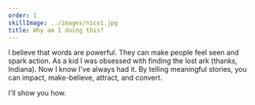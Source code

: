 ```yaml
---
order: 1
skillImage: ../images/nico1.jpg
title: Why am I doing this?
---
```

I believe that words are powerful. They can make people feel seen and spark action. As a kid I was obsessed with finding the lost ark (thanks, Indiana). Now I know I've always had it. By telling meaningful stories, you can impact, make-believe, attract, and convert.

I'll show you how.
